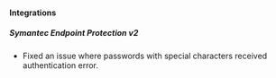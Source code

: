 
#### Integrations
##### Symantec Endpoint Protection v2
- Fixed an issue where passwords with special characters received authentication error.
